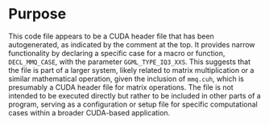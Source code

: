# Purpose
This code file appears to be a CUDA header file that has been autogenerated, as indicated by the comment at the top. It provides narrow functionality by declaring a specific case for a macro or function, `DECL_MMQ_CASE`, with the parameter `GGML_TYPE_IQ3_XXS`. This suggests that the file is part of a larger system, likely related to matrix multiplication or a similar mathematical operation, given the inclusion of `mmq.cuh`, which is presumably a CUDA header file for matrix operations. The file is not intended to be executed directly but rather to be included in other parts of a program, serving as a configuration or setup file for specific computational cases within a broader CUDA-based application.
